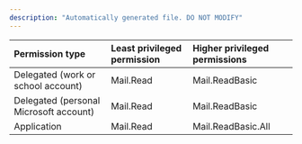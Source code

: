 ```yaml
---
description: "Automatically generated file. DO NOT MODIFY"
---
```


|Permission type|Least privileged permission|Higher privileged permissions|
|:---|:---|:---|
|Delegated (work or school account)|Mail.Read|Mail.ReadBasic|
|Delegated (personal Microsoft account)|Mail.Read|Mail.ReadBasic|
|Application|Mail.Read|Mail.ReadBasic.All|

